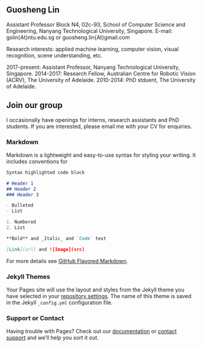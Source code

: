 

## Guosheng Lin

Assistant Professor
Block N4, 02c-93, 
School of Computer Science and Engineering, 
Nanyang Technological University, Singapore.
E-mail:   gslin{At}ntu.edu.sg   or   guosheng.lin{At}gmail.com

Research interests: applied machine learning, computer vision, visual recognition, scene understanding, etc.

2017-present: Assistant Professor, Nanyang Technological University, Singapore.
2014-2017: Research Fellow, Australian Centre for Robotic Vision (ACRV), The University of Adelaide.
2010-2014: PhD stduent, The University of Adelaide.


## Join our group

I occasionally have openings for interns, research assistants and PhD students. 
If you are interested, please email me with your CV for enquiries.

### Markdown

Markdown is a lightweight and easy-to-use syntax for styling your writing. It includes conventions for

```markdown
Syntax highlighted code block

# Header 1
## Header 2
### Header 3

- Bulleted
- List

1. Numbered
2. List

**Bold** and _Italic_ and `Code` text

[Link](url) and ![Image](src)
```

For more details see [GitHub Flavored Markdown](https://guides.github.com/features/mastering-markdown/).

### Jekyll Themes

Your Pages site will use the layout and styles from the Jekyll theme you have selected in your [repository settings](https://github.com/guosheng/guosheng.github.io/settings). The name of this theme is saved in the Jekyll `_config.yml` configuration file.

### Support or Contact

Having trouble with Pages? Check out our [documentation](https://help.github.com/categories/github-pages-basics/) or [contact support](https://github.com/contact) and we’ll help you sort it out.
